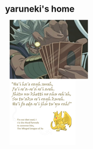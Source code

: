 # yaruneki's home

<img align="left" src="marik.gif" width="51%" height="auto" style="padding: 0 15px;">
<img align="left" src="quote_and_comment.png" width="43%" height="auto" style="padding: 0 15px;">

